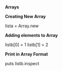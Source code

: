 **Arrays**  

**Creating New Array**  

lista = Array.new  

**Adding elements to Array**  

listb[0] = 1
listb[1] = 2  


**Print in Array Format**  

puts listb.inspect  

